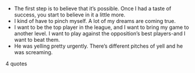 - The first step is to believe that it’s possible. Once I had a taste of success, you start to believe in it a little more.
 - I kind of have to pinch myself. A lot of my dreams are coming true.
 - I want to be the top player in the league, and I want to bring my game to another level. I want to play against the opposition’s best players-and I want to beat them.
 - He was yelling pretty urgently. There’s different pitches of yell and he was screaming.

4 quotes